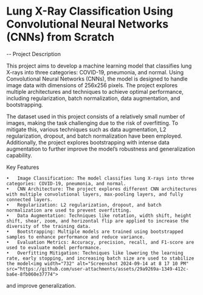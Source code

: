 # Lung X-Ray Classification Using Convolutional Neural Networks (CNNs) from Scratch
-- 
Project Description

This project aims to develop a machine learning model that classifies lung X-rays into three categories: COVID-19, pneumonia, and normal. Using Convolutional Neural Networks (CNNs), the model is designed to handle image data with dimensions of 256x256 pixels. The project explores multiple architectures and techniques to achieve optimal performance, including regularization, batch normalization, data augmentation, and bootstrapping.

The dataset used in this project consists of a relatively small number of images, making the task challenging due to the risk of overfitting. To mitigate this, various techniques such as data augmentation, L2 regularization, dropout, and batch normalization have been employed. Additionally, the project explores bootstrapping with intense data augmentation to further improve the model’s robustness and generalization capability.

Key Features

	•	Image Classification: The model classifies lung X-rays into three categories: COVID-19, pneumonia, and normal.
	•	CNN Architecture: The project explores different CNN architectures with multiple convolutional layers, max-pooling layers, and fully connected layers.
	•	Regularization: L2 regularization, dropout, and batch normalization are used to prevent overfitting.
	•	Data Augmentation: Techniques like rotation, width shift, height shift, shear, zoom, and horizontal flip are applied to increase the diversity of the training data.
	•	Bootstrapping: Multiple models are trained using bootstrapped samples to enhance performance and reduce variance.
	•	Evaluation Metrics: Accuracy, precision, recall, and F1-score are used to evaluate model performance.
	•	Overfitting Mitigation: Techniques like lowering the learning rate, early stopping, and increasing batch size are used to stabilize the model<img width="732" alt="Screenshot 2024-09-14 at 8 17 10 PM" src="https://github.com/user-attachments/assets/29a9269a-1349-412c-ba6e-8fb060e37774">
 and improve generalization.

